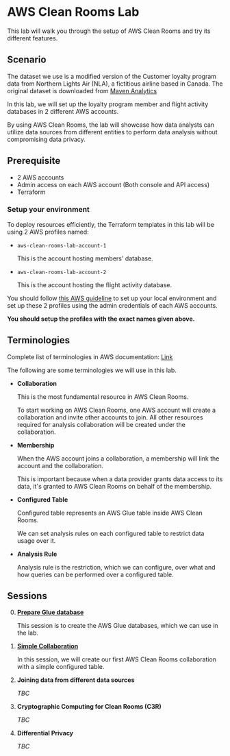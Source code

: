 # AWS Clean Rooms Lab

This lab will walk you through the setup of AWS Clean Rooms and try its different features.

## Scenario

The dataset we use is a modified version of the Customer loyalty program data from Northern Lights Air (NLA), a fictitious airline based in Canada. The original dataset is downloaded from [Maven Analytics](https://mavenanalytics.io/data-playground)

In this lab, we will set up the loyalty program member and flight activity databases in 2 different AWS accounts.

By using AWS Clean Rooms, the lab will showcase how data analysts can utilize data sources from different entities to perform data analysis without compromising data privacy.

## Prerequisite

* 2 AWS accounts
* Admin access on each AWS account (Both console and API access)
* Terraform

### Setup your environment

To deploy resources efficiently, the Terraform templates in this lab will be using 2 AWS profiles named:

* `aws-clean-rooms-lab-account-1`

   This is the account hosting members' database.

* `aws-clean-rooms-lab-account-2`

   This is the account hosting the flight activity database.

You should follow [this AWS guideline](https://docs.aws.amazon.com/cli/latest/userguide/cli-configure-files.html#cli-configure-files-format-profile) to set up your local environment and set up these 2 profiles using the admin credentials of each AWS accounts.

**You should setup the profiles with the exact names given above.**

## Terminologies

Complete list of terminologies in AWS documentation: [Link](https://docs.aws.amazon.com/clean-rooms/latest/userguide/glossary.html)

The following are some terminologies we will use in this lab.

* **Collaboration**

   This is the most fundamental resource in AWS Clean Rooms.

   To start working on AWS Clean Rooms, one AWS account will create a collaboration and invite other accounts to join. All other resources required for analysis collaboration will be created under the collaboration.

* **Membership**

   When the AWS account joins a collaboration, a membership will link the account and the collaboration.

   This is important because when a data provider grants data access to its data, it's granted to AWS Clean Rooms on behalf of the membership.

* **Configured Table**

   Configured table represents an AWS Glue table inside AWS Clean Rooms.

   We can set analysis rules on each configured table to restrict data usage over it.

* **Analysis Rule**

   Analysis rule is the restriction, which we can configure, over what and how queries can be performed over a configured table.

## Sessions

0. **[Prepare Glue database](/00-prepare-glue-database)**

   This session is to create the AWS Glue databases, which we can use in the lab.

1. **[Simple Collaboration](/01-create-simple-collaboration)**

   In this session, we will create our first AWS Clean Rooms collaboration with a simple configured table.

1. **Joining data from different data sources**

   *TBC*

1. **Cryptographic Computing for Clean Rooms (C3R)**

   *TBC*

1. **Differential Privacy**

   *TBC*
